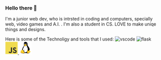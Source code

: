 ### Hello there 👋

<!--
**ParsaBordbar/ParsaBordbar** is a ✨ _special_ ✨ repository because its `README.md` (this file) appears on your GitHub profile.

Here are some ideas to get you started:

- 🔭 I’m currently working on ...
- 🌱 I’m currently learning ...
- 👯 I’m looking to collaborate on ...
- 🤔 I’m looking for help with ...
- 💬 Ask me about ...
- 📫 How to reach me: ...
- 😄 Pronouns: ...
- ⚡ Fun fact: ...
-->
I'm a junior web dev, who is intrsted in coding and computers, specially web, video games and A.I. . I'm also a student in CS. LOVE to make uniqe things and designs.

 Here is some of the Technoligy and tools that I used:
<img src="https://www.vectorlogo.zone/logos/visualstudio_code/visualstudio_code-icon.svg" alt="vscode" width="45" height="45"/>
<img src="https://www.vectorlogo.zone/logos/pocoo_flask/pocoo_flask-icon.svg" alt="flask" width="45" height="45"/>
    <a href="https://developer.mozilla.org/en-US/docs/Web/JavaScript" target="_blank" rel="noreferrer"> <img src="https://raw.githubusercontent.com/devicons/devicon/master/icons/javascript/javascript-original.svg" alt="javascript" width="40" height="40"/> </a> 
    <a href="https://www.linux.org/" target="_blank" rel="noreferrer"> <img src="https://raw.githubusercontent.com/devicons/devicon/master/icons/linux/linux-original.svg" alt="linux" width="40" height="40"/> </a> 
